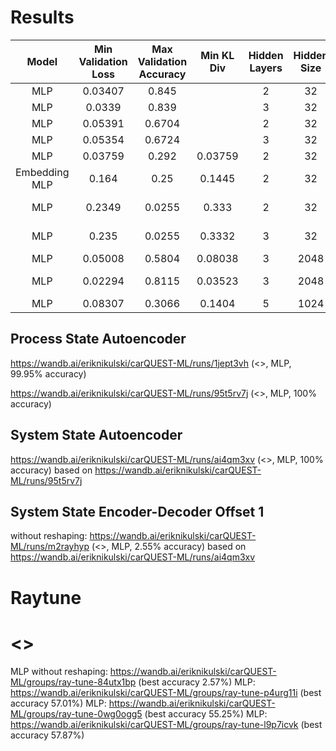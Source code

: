 # Results

|     Model     | Min Validation Loss | Max Validation Accuracy | Min KL Div | Hidden Layers | Hidden Size | Epochs | Criterion | GPUs | Process Graph | Data Offset |                              wandb                              |        Note        |
|:-------------:|:-------------------:|:-----------------------:|:----------:|:-------------:|:-----------:|:------:|:---------:|:----:|:-------------:|:-----------:|:---------------------------------------------------------------:|:------------------:|
|      MLP      |       0.03407       |          0.845          |            |       2       |     32      |   50   |    MSE    |  1   |       -       |      1      | [Link](https://wandb.ai/eriknikulski/carQUEST-ML/runs/keb7dita) |                    |
|      MLP      |       0.0339        |          0.839          |            |       3       |     32      |   50   |    MSE    |  1   |       -       |      1      | [Link](https://wandb.ai/eriknikulski/carQUEST-ML/runs/yhdyz8mg) |                    |
|      MLP      |       0.05391       |         0.6704          |            |       2       |     32      |   50   |    MSE    |  1   |       -       |      2      | [Link](https://wandb.ai/eriknikulski/carQUEST-ML/runs/c6j0tsrm) |                    |
|      MLP      |       0.05354       |         0.6724          |            |       3       |     32      |   50   |    MSE    |  1   |       -       |      2      | [Link](https://wandb.ai/eriknikulski/carQUEST-ML/runs/9odr3re0) |                    |
|      MLP      |       0.03759       |          0.292          |  0.03759   |       2       |     32      |   50   |   KLDiv   |  1   |       -       |      1      | [Link](https://wandb.ai/eriknikulski/carQUEST-ML/runs/r17tc0k5) |                    |
| Embedding MLP |        0.164        |          0.25           |   0.1445   |       2       |     32      |   50   |    MSE    |  1   |       -       |      1      | [Link](https://wandb.ai/eriknikulski/carQUEST-ML/runs/tecj2bvw) |                    |
|      MLP      |       0.2349        |         0.0255          |   0.333    |       2       |     32      |   50   |    MSE    |  1   |      <>       |      1      | [Link](https://wandb.ai/eriknikulski/carQUEST-ML/runs/675gjz93) | without reshaping  |
|      MLP      |        0.235        |         0.0255          |   0.3332   |       3       |     32      |   50   |    MSE    |  1   |      <>       |      1      | [Link](https://wandb.ai/eriknikulski/carQUEST-ML/runs/hwhzb5zz) | without reshaping  |
|      MLP      |       0.05008       |         0.5804          |  0.08038   |       3       |    2048     |   50   |    MSE    |  1   |      <>       |      1      | [Link](https://wandb.ai/eriknikulski/carQUEST-ML/runs/jku2i3lb) |                    |
|      MLP      |       0.02294       |         0.8115          |  0.03523   |       3       |    2048     |   50   |    MSE    |  1   |      <>       |      1      | [Link](https://wandb.ai/eriknikulski/carQUEST-ML/runs/to6ivw8w) | scaling_factor = 1 |
|      MLP      |       0.08307       |         0.3066          |   0.1404   |       5       |    1024     |   50   |    MSE    |  1   |      <>       |      1      | [Link](https://wandb.ai/eriknikulski/carQUEST-ML/runs/5xfzw710) |                    |



## Process State Autoencoder

https://wandb.ai/eriknikulski/carQUEST-ML/runs/1jept3vh (<>, MLP, 99.95% accuracy)

https://wandb.ai/eriknikulski/carQUEST-ML/runs/95t5rv7j (<>, MLP, 100% accuracy)


## System State Autoencoder

https://wandb.ai/eriknikulski/carQUEST-ML/runs/ai4qm3xv (<>, MLP, 100% accuracy) based on https://wandb.ai/eriknikulski/carQUEST-ML/runs/95t5rv7j


## System State Encoder-Decoder Offset 1

without reshaping: https://wandb.ai/eriknikulski/carQUEST-ML/runs/m2rayhyp (<>, MLP, 2.55% accuracy) based on https://wandb.ai/eriknikulski/carQUEST-ML/runs/ai4qm3xv


# Raytune

# <>
MLP without reshaping: https://wandb.ai/eriknikulski/carQUEST-ML/groups/ray-tune-84utx1bp (best accuracy 2.57%)
MLP: https://wandb.ai/eriknikulski/carQUEST-ML/groups/ray-tune-p4urg11i (best accuracy 57.01%)
MLP: https://wandb.ai/eriknikulski/carQUEST-ML/groups/ray-tune-0wg0ogg5 (best accuracy 55.25%)
MLP: https://wandb.ai/eriknikulski/carQUEST-ML/groups/ray-tune-l9p7icvk (best accuracy 57.87%)
